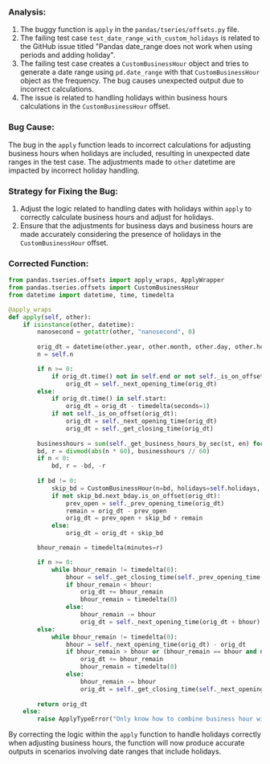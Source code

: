 ### Analysis:
1. The buggy function is `apply` in the `pandas/tseries/offsets.py` file.
2. The failing test case `test_date_range_with_custom_holidays` is related to the GitHub issue titled "Pandas date_range does not work when using periods and adding holiday".
3. The failing test case creates a `CustomBusinessHour` object and tries to generate a date range using `pd.date_range` with that `CustomBusinessHour` object as the frequency. The bug causes unexpected output due to incorrect calculations.
4. The issue is related to handling holidays within business hours calculations in the `CustomBusinessHour` offset.
   
### Bug Cause:
The bug in the `apply` function leads to incorrect calculations for adjusting business hours when holidays are included, resulting in unexpected date ranges in the test case. The adjustments made to `other` datetime are impacted by incorrect holiday handling.

### Strategy for Fixing the Bug:
1. Adjust the logic related to handling dates with holidays within `apply` to correctly calculate business hours and adjust for holidays.
2. Ensure that the adjustments for business days and business hours are made accurately considering the presence of holidays in the `CustomBusinessHour` offset.

### Corrected Function:
```python
from pandas.tseries.offsets import apply_wraps, ApplyWrapper
from pandas.tseries.offsets import CustomBusinessHour
from datetime import datetime, time, timedelta

@apply_wraps
def apply(self, other):
    if isinstance(other, datetime):
        nanosecond = getattr(other, "nanosecond", 0)
        
        orig_dt = datetime(other.year, other.month, other.day, other.hour, other.minute, other.second, other.microsecond)
        n = self.n

        if n >= 0:
            if orig_dt.time() not in self.end or not self._is_on_offset(orig_dt):
                orig_dt = self._next_opening_time(orig_dt)
        else:
            if orig_dt.time() in self.start:
                orig_dt = orig_dt - timedelta(seconds=1)
            if not self._is_on_offset(orig_dt):
                orig_dt = self._next_opening_time(orig_dt)
                orig_dt = self._get_closing_time(orig_dt)
        
        businesshours = sum(self._get_business_hours_by_sec(st, en) for st, en in zip(self.start, self.end))
        bd, r = divmod(abs(n * 60), businesshours // 60)
        if n < 0:
            bd, r = -bd, -r
        
        if bd != 0:
            skip_bd = CustomBusinessHour(n=bd, holidays=self.holidays, start=self.start[0], end=self.end[0])
            if not skip_bd.next_bday.is_on_offset(orig_dt):
                prev_open = self._prev_opening_time(orig_dt)
                remain = orig_dt - prev_open
                orig_dt = prev_open + skip_bd + remain
            else:
                orig_dt = orig_dt + skip_bd

        bhour_remain = timedelta(minutes=r)

        if n >= 0:
            while bhour_remain != timedelta(0):
                bhour = self._get_closing_time(self._prev_opening_time(orig_dt)) - orig_dt
                if bhour_remain < bhour:
                    orig_dt += bhour_remain
                    bhour_remain = timedelta(0)
                else:
                    bhour_remain -= bhour
                    orig_dt = self._next_opening_time(orig_dt + bhour)
        else:
            while bhour_remain != timedelta(0):
                bhour = self._next_opening_time(orig_dt) - orig_dt
                if bhour_remain > bhour or (bhour_remain == bhour and nanosecond != 0):
                    orig_dt += bhour_remain
                    bhour_remain = timedelta(0)
                else:
                    bhour_remain -= bhour
                    orig_dt = self._get_closing_time(self._next_opening_time(orig_dt + bhour - timedelta(seconds=1)))
        
        return orig_dt
    else:
        raise ApplyTypeError("Only know how to combine business hour with datetime")
```

By correcting the logic within the `apply` function to handle holidays correctly when adjusting business hours, the function will now produce accurate outputs in scenarios involving date ranges that include holidays.